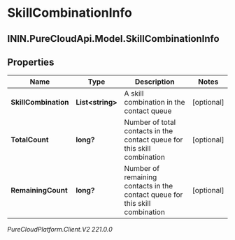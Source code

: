# SkillCombinationInfo

## ININ.PureCloudApi.Model.SkillCombinationInfo

## Properties

|Name | Type | Description | Notes|
|------------ | ------------- | ------------- | -------------|
| **SkillCombination** | **List&lt;string&gt;** | A skill combination in the contact queue | [optional] |
| **TotalCount** | **long?** | Number of total contacts in the contact queue for this skill combination | [optional] |
| **RemainingCount** | **long?** | Number of remaining contacts in the contact queue for this skill combination | [optional] |



_PureCloudPlatform.Client.V2 221.0.0_
